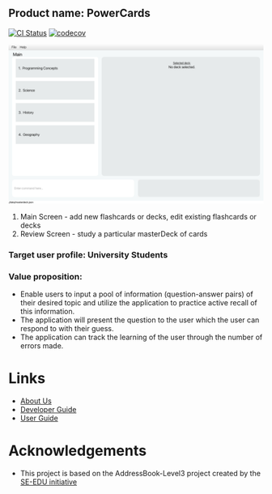 ## Product name: PowerCards

[![CI Status](https://github.com/AY2223S2-CS2103T-W11-3/tp/workflows/Java%20CI/badge.svg)](https://github.com/AY2223S2-CS2103T-W11-3/tp/actions)
[![codecov](https://codecov.io/gh/AY2223S2-CS2103T-W11-3/tp/branch/master/graph/badge.svg?token=OXR3WZBSBR)](https://codecov.io/gh/AY2223S2-CS2103T-W11-3/tp)

![Ui](docs/images/Ui.png)
1. Main Screen - add new flashcards or decks, edit existing flashcards or decks
2. Review Screen - study a particular masterDeck of cards

### Target user profile: University Students
### Value proposition: 
- Enable users to input a pool of information (question-answer pairs) of their desired topic and utilize the application to practice active recall of this information.
- The application will present the question to the user which the user can respond to with their guess. 
- The application can track the learning of the user through the number of errors made.

# Links

- [About Us](https://github.com/AY2223S2-CS2103T-W11-3/tp/blob/master/docs/AboutUs.md)
- [Developer Guide](https://github.com/AY2223S2-CS2103T-W11-3/tp/blob/master/docs/DeveloperGuide.md)
- [User Guide](https://github.com/AY2223S2-CS2103T-W11-3/tp/blob/master/docs/UserGuide.md)

# Acknowledgements

- This project is based on the AddressBook-Level3 project created by the [SE-EDU initiative](https://se-education.org)
